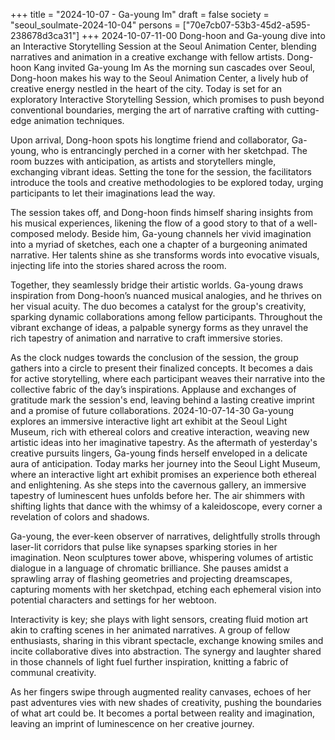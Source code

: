+++
title = "2024-10-07 - Ga-young Im"
draft = false
society = "seoul_soulmate-2024-10-04"
persons = ["70e7cb07-53b3-45d2-a595-238678d3ca31"]
+++
2024-10-07-11-00
Dong-hoon and Ga-young dive into an Interactive Storytelling Session at the Seoul Animation Center, blending narratives and animation in a creative exchange with fellow artists.
Dong-hoon Kang invited Ga-young Im
As the morning sun cascades over Seoul, Dong-hoon makes his way to the Seoul Animation Center, a lively hub of creative energy nestled in the heart of the city. Today is set for an exploratory Interactive Storytelling Session, which promises to push beyond conventional boundaries, merging the art of narrative crafting with cutting-edge animation techniques.

Upon arrival, Dong-hoon spots his longtime friend and collaborator, Ga-young, who is entrancingly perched in a corner with her sketchpad. The room buzzes with anticipation, as artists and storytellers mingle, exchanging vibrant ideas. Setting the tone for the session, the facilitators introduce the tools and creative methodologies to be explored today, urging participants to let their imaginations lead the way.

The session takes off, and Dong-hoon finds himself sharing insights from his musical experiences, likening the flow of a good story to that of a well-composed melody. Beside him, Ga-young channels her vivid imagination into a myriad of sketches, each one a chapter of a burgeoning animated narrative. Her talents shine as she transforms words into evocative visuals, injecting life into the stories shared across the room.

Together, they seamlessly bridge their artistic worlds. Ga-young draws inspiration from Dong-hoon’s nuanced musical analogies, and he thrives on her visual acuity. The duo becomes a catalyst for the group's creativity, sparking dynamic collaborations among fellow participants. Throughout the vibrant exchange of ideas, a palpable synergy forms as they unravel the rich tapestry of animation and narrative to craft immersive stories.

As the clock nudges towards the conclusion of the session, the group gathers into a circle to present their finalized concepts. It becomes a dais for active storytelling, where each participant weaves their narrative into the collective fabric of the day’s inspirations. Applause and exchanges of gratitude mark the session's end, leaving behind a lasting creative imprint and a promise of future collaborations.
2024-10-07-14-30
Ga-young explores an immersive interactive light art exhibit at the Seoul Light Museum, rich with ethereal colors and creative interaction, weaving new artistic ideas into her imaginative tapestry.
As the aftermath of yesterday's creative pursuits lingers, Ga-young finds herself enveloped in a delicate aura of anticipation. Today marks her journey into the Seoul Light Museum, where an interactive light art exhibit promises an experience both ethereal and enlightening. As she steps into the cavernous gallery, an immersive tapestry of luminescent hues unfolds before her. The air shimmers with shifting lights that dance with the whimsy of a kaleidoscope, every corner a revelation of colors and shadows.

Ga-young, the ever-keen observer of narratives, delightfully strolls through laser-lit corridors that pulse like synapses sparking stories in her imagination. Neon sculptures tower above, whispering volumes of artistic dialogue in a language of chromatic brilliance. She pauses amidst a sprawling array of flashing geometries and projecting dreamscapes, capturing moments with her sketchpad, etching each ephemeral vision into potential characters and settings for her webtoon.

Interactivity is key; she plays with light sensors, creating fluid motion art akin to crafting scenes in her animated narratives. A group of fellow enthusiasts, sharing in this vibrant spectacle, exchange knowing smiles and incite collaborative dives into abstraction. The synergy and laughter shared in those channels of light fuel further inspiration, knitting a fabric of communal creativity. 

As her fingers swipe through augmented reality canvases, echoes of her past adventures vies with new shades of creativity, pushing the boundaries of what art could be. It becomes a portal between reality and imagination, leaving an imprint of luminescence on her creative journey.
